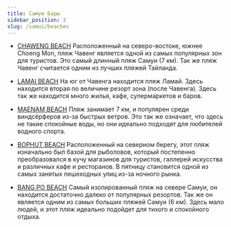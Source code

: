 ```yaml
---
title: Самуи Бары
sidebar_position: 3
slug: /samui/beaches
---
```


- [CHAWENG BEACH](https://goo.gl/maps/ptAj5BWqPD4KaSdB9)
Расположенный на северо-востоке, южнее Choeng Mon, пляж Чавенг является одной из самых популярных зон для туристов. Это самый длинный пляж Самуи (7 км). Так же пляж Чавенг считается одним из лучших пляжей Тайланда.

- [LAMAI BEACH](https://goo.gl/maps/qiGPakK3tcafKYvUA)
На юг от Чавенга находится пляж Ламай. Здесь находится вторая по величине резорт зона (после Чавенга). Здесь так же находится много жилья, кафе, супермаркетов и баров.

- [MAENAM BEACH](https://goo.gl/maps/K9fQEUZZXQ6d2aUQ6)
Пляж занимает 7 км, и популярен среди виндсёрферов из-за быстрых ветров. Это так же означает, что здесь не такие спокойные воды, но они идеально подходят для любителей водного спорта.

- [BOPHUT BEACH](https://goo.gl/maps/zmmca2YGWwrsucNM8)
Расположенный на северном берегу, этот пляж изначально был базой для рыболовов, который постепенно преобразовался в кучу магазинов для туристов, галлерей искусства и различных кафе и ресторанов. В пятницу становится одной из самых занятых пешеходных улиц из-за ночного рынка.

- [BANG PO BEACH](https://goo.gl/maps/nGRzcTsqpJQ6nu2m9)
Самый изолированный пляж на севере Самуи, он находится достаточно далеко от популярных резортов. Так же он является одним из самых больших пляжей Самуи (6 км). Здесь мало людей, и этот пляж идеально подойдет для тихого и спокойного отдыха.
